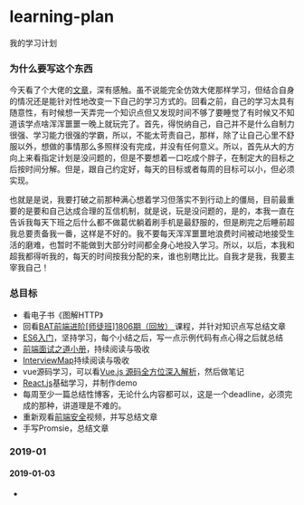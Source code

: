 # learning-plan
我的学习计划

### 为什么要写这个东西
今天看了个大佬的[文章](https://juejin.im/post/5c2d6fb46fb9a049cd54504e)，深有感触。虽不说能完全仿效大佬那样学习，但结合自身的情况还是能针对性地改变一下自己的学习方式的。回看之前，自己的学习太具有随意性，有时候想一天弄完一个知识点但又发现时间不够了要睡觉了有时候又不知道该学点啥浑浑噩噩一晚上就玩完了。首先，得悦纳自己，自己并不是什么自制力很强、学习能力很强的学霸，所以，不能太苛责自己，那样，除了让自己心里不舒服以外，想做的事情那么多照样没有完成，并没有任何意义。所以，首先从大的方向上来看指定计划是没问题的，但是不要想着一口吃成个胖子，在制定大的目标之后按时间分解。但是，跟自己约定好，每天的目标或者每周的目标可以小，但必须实现。

也就是是说，我要打破之前那种满心想着学习但落实不到行动上的僵局，目前最重要的是要和自己达成合理的互信机制，就是说，玩是没问题的，是的，本我一直在告诉我每天下班之后什么都不做葛优躺着刷手机是最舒服的，但是刷完之后睡前超我总要责备我一番，这样是不好的。我不要每天浑浑噩噩地浪费时间被动地接受生活的磨难，也暂时不能做到大部分时间都全身心地投入学习。所以，以后，本我和超我都得听我的，每天的时间按我分配的来，谁也别瞎比比。自我才是我，我要主宰我自己！

### 总目标
- 看电子书《图解HTTP》
- 回看[BAT前端进阶[师徒班]1806期（回放） ](http://www.zhenchuanx.com/my/course/69)课程，并针对知识点写总结文章
- [ES6入门](http://es6.ruanyifeng.com/)，坚持学习，每个小结之后，写一点示例代码有点心得之后就总结
- [前端面试之道小册](https://juejin.im/book/5bdc715fe51d454e755f75ef/section/5bdc71fbf265da6128599324)，持续阅读与吸收
- [InterviewMap](https://yuchengkai.cn/docs/zh/)持续阅读与吸收
- vue源码学习，可以看[Vue.js 源码全方位深入解析](https://pan.baidu.com/disk/home?#/all?vmode=list&path=%2F%E5%89%8D%E7%AB%AF%E5%AD%A6%E4%B9%A0%E8%B5%84%E6%96%99%2FA-Vue.js%2FVue.js%20%E6%BA%90%E7%A0%81%E5%85%A8%E6%96%B9%E4%BD%8D%E6%B7%B1%E5%85%A5%E8%A7%A3%E6%9E%90)，然后做笔记
- [React.js](https://www.reactjscn.com/)基础学习，并制作demo
- 每周至少一篇总结性博客，无论什么内容都可以，这是一个deadline，必须完成的那种，讲道理是不难的。
- 重新观看[前端安全](http://www.zhenchuanx.com/open/course/39)视频，并写总结文章
- 手写Promsie，总结文章

 ### 2019-01
 #### 2019-01-03
 - 
 


